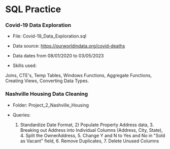 # SQL Practice


### Covid-19 Data Exploration

* File: Covid-19_Data_Exploration.sql

* Data source: https://ourworldindata.org/covid-deaths

* Data dates from 08/01/2020 to 03/05/2023

* Skills used:

Joins, CTE's, Temp Tables, Windows Functions, Aggregate Functions, Creating Views, Converting Data Types.


### Nashville Housing Data Cleaning

* Folder: Project_2_Nashville_Housing

* Queries: 
    1) Standardize Date Format, 2) Populate Property Address data, 3. Breaking out Address into Individual Columns (Address, City, State), 4. Split the OwnerAddress, 5. Change Y and N to Yes and No in "Sold as Vacant" field, 6. Remove Duplicates, 7. Delete Unused Columns
